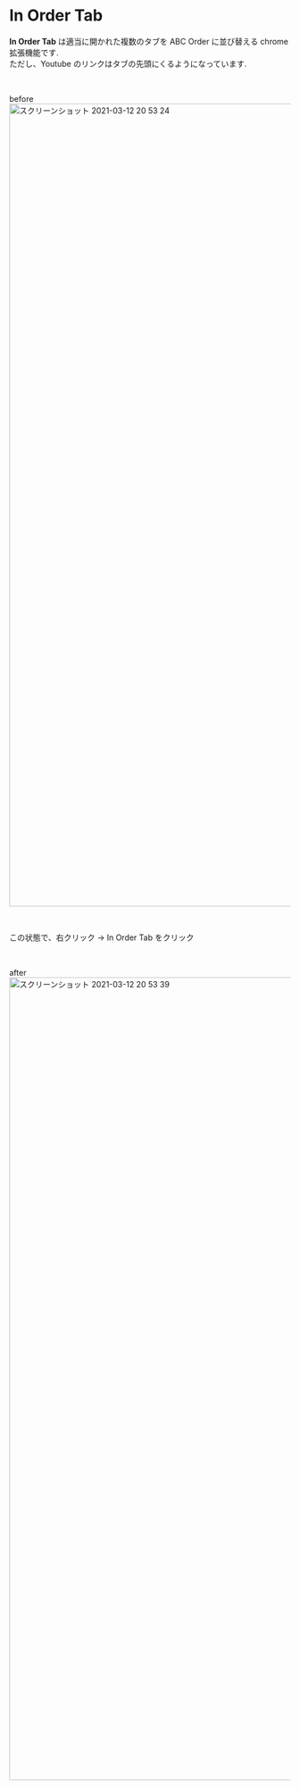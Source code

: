 # In Order Tab

<B>In Order Tab</B> は適当に開かれた複数のタブを ABC Order に並び替える chrome 拡張機能です.  
ただし、Youtube のリンクはタブの先頭にくるようになっています.  

<br>

before  
<img width="1439" alt="スクリーンショット 2021-03-12 20 53 24" src="https://user-images.githubusercontent.com/31591102/110937133-4b241400-8375-11eb-8129-a0591f38f85d.png">

<br>

この状態で、右クリック → In Order Tab をクリック  

<br>

after  
<img width="1439" alt="スクリーンショット 2021-03-12 20 53 39" src="https://user-images.githubusercontent.com/31591102/110937153-537c4f00-8375-11eb-8cf8-b99c0a871751.png">
